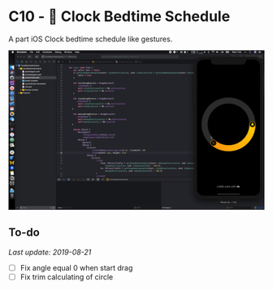 # C10 - 🛌 Clock Bedtime Schedule

A part iOS Clock bedtime schedule like gestures.

![](../docs/assets/images/10.gif)

## To-do
*Last update: 2019-08-21*
- [ ] Fix angle equal 0 when start drag
- [ ] Fix trim calculating of circle

